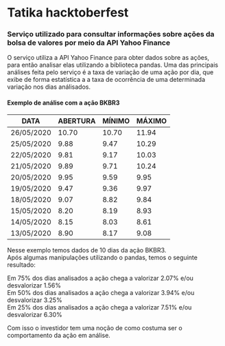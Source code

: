 # Tatika hacktoberfest
### Serviço utilizado para consultar informações sobre ações da bolsa de valores por meio da API Yahoo Finance

O serviço utiliza a API Yahoo Finance para obter dados sobre as ações, para então analisar elas utilizando a biblioteca pandas.
Uma das principais análises feita pelo serviço é a taxa de variação de uma ação por dia, que exibe de forma estatística a a taxa de ocorrência de uma determinada variação nos dias análisados.

#### Exemplo de análise com a ação BKBR3

DATA          | ABERTURA | MÍNIMO | MÁXIMO 
------------  | -------- | --------- | ----- 
26/05/2020	  | 10.70	| 10.70 | 11.94
25/05/2020	  | 9.88	| 9.47	| 10.29
22/05/2020	  | 9.81  | 9.17  | 10.03	 
21/05/2020	  | 9.89	| 9.71  | 10.24 
20/05/2020	  | 9.95	| 9.59  | 9.95 
19/05/2020	  | 9.47	| 9.36  | 9.97
18/05/2020	  | 9.07	| 8.82  | 9.84	
15/05/2020	  | 8.20	| 8.19  | 8.93
14/05/2020	  | 8.15	| 8.03	| 8.61
13/05/2020	  | 8.90	| 8.17	| 9.08	


Nesse exemplo temos dados de 10 dias da ação BKBR3. <br>
Após algumas manipulações utilizando o pandas, temos o seguinte resultado:

Em 75% dos dias analisados a ação chega a valorizar 2.07% e/ou desvalorizar 1.56% <br>
Em 50% dos dias analisados a ação chega a valorizar 3.94% e/ou desvalorizar 3.25% <br>
Em 25% dos dias analisados a ação chega a valorizar 7.51% e/ou desvalorizar 6.30% <br>

Com isso o investidor tem uma noção de como costuma ser o comportamento da ação em análise.


